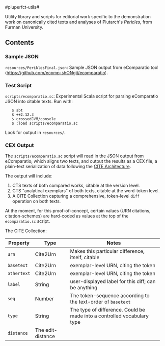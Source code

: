 #pluperfct-utils#

Utility library and scripts for editorial work specific to the demonstration work on canonically cited texts and analyses of Plutarch's *Pericles*, from Furman University.

## Contents

### Sample JSON

`resources/PeriklesFinal.json`: Sample JSON output from eComparatio tool (<https://github.com/ecomp-shONgit/ecomparatio>).

### Test Script

`scripts/ecomparatio.sc`: Experimental Scala script for parsing eComparatio JSON into citable texts. Run with:

~~~
   $ sbt
   $ ++2.12.3
   $ crossedJVM/console
   $ :load scripts/ecomparatio.sc
~~~

Look for output in `resources/`.

### CEX Output

The `scripts/ecomparatio.sc` script will read in the JSON output from eComparatio, which aligns two texts, and output the results as a CEX file, a plain-text serialization of data following the [CITE Architecture](http://cite-architecture.github.io).

The output will include:

1. CTS texts of both compared works, citable at the version level.
1. CTS "analytical exemplars" of both texts, citable at the word-token level.
1. A CITE Collection capturing a comprehensive, token-level `diff` operation on both texts.

At the moment, for this proof-of-concept, certain values (URN citations, citation-schemes) are hard-coded as values at the top of the `ecomparatio.sc` script.

The CITE Collection:

| Property | Type | Notes |
|----------|-------|------|
| `urn` | Cite2Urn | Makes this particular difference, itself, citable |
| `basetext` | Cite2Urn | exemplar-level URN, citing the token |
| `othertext` | Cite2Urn | exemplar-level URN, citing the token |
| `label` | String | user-displayed label for this diff; can be anything |
| `seq` | Number | The token-sequence according to the text-order of `basetext` |
| `type` | String | The type of difference. Could be made into a controlled vocabulary type |
| `distance` | The edit-distance 



